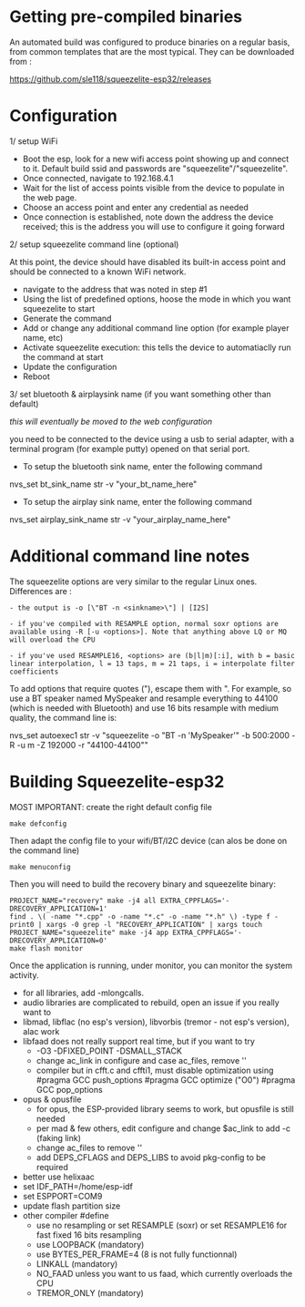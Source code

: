 # Getting pre-compiled binaries
An automated build was configured to produce binaries on a regular basis, from common templates that are the most typical. They can be downloaded from : 

https://github.com/sle118/squeezelite-esp32/releases
 
# Configuration
1/ setup WiFi
- Boot the esp, look for a new wifi access point showing up and connect to it.  Default build ssid and passwords are "squeezelite"/"squeezelite". 
- Once connected, navigate to 192.168.4.1 
- Wait for the list of access points visible from the device to populate in the web page.
- Choose an access point and enter any credential as needed
- Once connection is established, note down the address the device received; this is the address you will use to configure it going forward 

2/ setup squeezelite command line (optional)

At this point, the device should have disabled its built-in access point and should be connected to a known WiFi network.
- navigate to the address that was noted in step #1
- Using the list of predefined options, hoose the mode in which you want squeezelite to start
- Generate the command
- Add or change any additional command line option (for example player name, etc)
- Activate squeezelite execution: this tells the device to automatiaclly run the command at start
- Update the configuration
- Reboot

3/ set bluetooth & airplaysink name (if you want something other than default)

*this will eventually be moved to the web configuration*

you need to be connected to the device using a usb to serial adapter, with a terminal program (for example putty) opened on that serial port. 
- To setup the bluetooth sink name, enter the following command

nvs_set bt_sink_name str -v "your_bt_name_here" 

- To setup the airplay sink name, enter the following command

nvs_set airplay_sink_name str -v "your_airplay_name_here"

# Additional command line notes
The squeezelite options are very similar to the regular Linux ones. Differences are :

	- the output is -o [\"BT -n <sinkname>\"] | [I2S]
	
	- if you've compiled with RESAMPLE option, normal soxr options are available using -R [-u <options>]. Note that anything above LQ or MQ will overload the CPU
	
	- if you've used RESAMPLE16, <options> are (b|l|m)[:i], with b = basic linear interpolation, l = 13 taps, m = 21 taps, i = interpolate filter coefficients
	
To add options that require quotes ("), escape them with \". For example, so use a BT speaker named MySpeaker and resample everything to 44100 (which is needed with Bluetooth) and use 16 bits resample with medium quality, the command line is:

nvs_set autoexec1 str -v "squeezelite -o \"BT -n 'MySpeaker'\" -b 500:2000 -R -u m -Z 192000 -r \"44100-44100\""

# Building Squeezelite-esp32
MOST IMPORTANT: create the right default config file
```
make defconfig
```
Then adapt the config file to your wifi/BT/I2C device (can alos be done on the command line)
```
make menuconfig
```
Then you will need to build the recovery binary and squeezelite binary:
```
PROJECT_NAME="recovery" make -j4 all EXTRA_CPPFLAGS='-DRECOVERY_APPLICATION=1'
find . \( -name "*.cpp" -o -name "*.c" -o -name "*.h" \) -type f -print0 | xargs -0 grep -l "RECOVERY_APPLICATION" | xargs touch
PROJECT_NAME="squeezelite" make -j4 app EXTRA_CPPFLAGS='-DRECOVERY_APPLICATION=0'
make flash monitor
```

Once the application is running, under monitor, you can monitor the system activity. 

- for all libraries, add -mlongcalls. 
- audio libraries are complicated to rebuild, open an issue if you really want to
- libmad, libflac (no esp's version), libvorbis (tremor - not esp's version), alac work
- libfaad does not really support real time, but if you want to try
	- -O3 -DFIXED_POINT -DSMALL_STACK
	- change ac_link in configure and case ac_files, remove ''
	- compiler but in cfft.c and cffti1, must disable optimization using 
			#pragma GCC push_options
			#pragma GCC optimize ("O0")
			#pragma GCC pop_options
- opus & opusfile 
	- for opus, the ESP-provided library seems to work, but opusfile is still needed
	- per mad & few others, edit configure and change $ac_link to add -c (faking link)
	- change ac_files to remove ''
	- add DEPS_CFLAGS and DEPS_LIBS to avoid pkg-config to be required
- better use helixaac			
- set IDF_PATH=/home/esp-idf
- set ESPPORT=COM9
- update flash partition size
- other compiler #define 
	- use no resampling or set RESAMPLE (soxr) or set RESAMPLE16 for fast fixed 16 bits resampling
	- use LOOPBACK (mandatory)
	- use BYTES_PER_FRAME=4 (8 is not fully functionnal)
	- LINKALL (mandatory)
	- NO_FAAD unless you want to us faad, which currently overloads the CPU
	- TREMOR_ONLY (mandatory)
	
